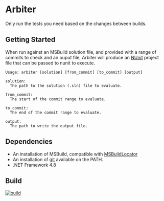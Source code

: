 # Arbiter

Only run the tests you need based on the changes between builds.

## Getting Started

When run against an MSBuild solution file, and provided with a range of commits
to check and an ouput file, Arbiter will produce an [NUnit](https://nunit.org/)
project file that can be passed to nunit to execute.

```
Usage: arbiter [solution] [from_commit] [to_commit] [output]

solution:
  The path to the solution (.sln) file to evaluate.

from_commit:
  The start of the commit range to evaluate.

to_commit:
  The end of the commit range to evaluate.

output:
  The path to write the output file.
```

## Dependencies

- An installation of MSBuild, compatible with [MSBuildLocator](https://github.com/Microsoft/MSBuildLocator)
- An installation of [git](https://git-scm.com/) available on the PATH.
- .NET Framework 4.8

## Build

[![build](https://circleci.com/gh/ohlookitsben/arbiter.svg?style=svg)](https://circleci.com/gh/ohlookitsben/arbiter)